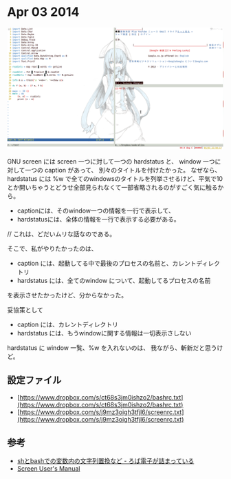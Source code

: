 # Apr 03 2014

![](../../img/140403.png)

GNU screen には screen 一つに対して一つの hardstatus と、
window 一つに対して一つの caption があって、
別々のタイトルを付けたかった。
なぜなら、hardstatus には %w で全てのwindowsのタイトルを列挙させるけど、平気で10とか開いちゃうとどうせ全部見られなくて一部省略されるのがすごく気に触るから。

- captionには、そのwindow一つの情報を一行で表示して、
- hardstatusには、全体の情報を一行で表示する必要がある。

// これは、どだいムリな話なのである。

そこで、私がやりたかったのは、

- caption には、起動してる中で最後のプロセスの名前と、カレントディレクトリ
- hardstatus には、全てのwindow について、起動してるプロセスの名前

を表示させたかったけど、分からなかった。

妥協策として

- caption には、カレントディレクトリ
- hardstatus には、もうwindowに関する情報は一切表示さしない

hardstatus に window 一覧、%w を入れないのは、
我ながら、斬新だと思うけど。

## 設定ファイル

- [https://www.dropbox.com/s/ct68s3jm0ishzo2/bashrc.txt](https://www.dropbox.com/s/ct68s3jm0ishzo2/bashrc.txt)
- [https://www.dropbox.com/s/j9mz3oigh3tfjl6/screenrc.txt](https://www.dropbox.com/s/j9mz3oigh3tfjl6/screenrc.txt)

## 参考

- [shとbashでの変数内の文字列置換など - ろば電子が詰まっている](http://d.hatena.ne.jp/ozuma/20130928/1380380390)
- [Screen User's Manual](http://www.gnu.org/software/screen/manual/screen.html#Window-Settings)

